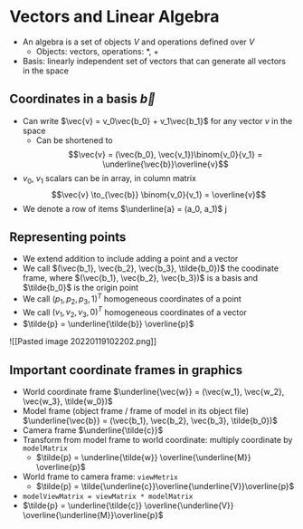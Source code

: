 # Vectors and Linear Algebra
- An algebra is a set of objects $V$ and operations defined over $V$
	- Objects: vectors, operations: \*, +
- Basis: linearly independent set of vectors that can generate all vectors in the space

## Coordinates in a basis $\vec{b}$
- Can write $\vec{v} = v_0\vec{b_0} + v_1\vec{b_1}$ for any vector $v$ in the space
	- Can be shortened to $$\vec{v} = (\vec{b_0}, \vec{v_1})\binom{v_0}{v_1} = \underline{\vec{b}}\overline{v}$$
- $v_0$, $v_1$ scalars can be in array, in column matrix $$\vec{v} \to_{\vec{b}} \binom{v_0}{v_1} = \overline{v}$$
- We denote a row of items $\underline{a} = (a_0, a_1)$
j
##  Representing points
- We extend addition to include adding a point and a vector
- We call $(\vec{b_1}, \vec{b_2}, \vec{b_3}, \tilde{b_0})$ the coodinate frame, where $(\vec{b_1}, \vec{b_2}, \vec{b_3})$ is a basis and $\tilde{b_0}$ is the origin point
- We call $(p_1, p_2, p_3, 1)^T$ homogeneous coordinates of a point
- We call $(v_1, v_2, v_3, 0)^T$ homogeneous coordinates of a vector
- $\tilde{p} = \underline{\tilde{b}} \overline{p}$

![[Pasted image 20220119102202.png]]

## Important coordinate frames in graphics
- World coordinate frame $\underline{\vec{w}} = (\vec{w_1}, \vec{w_2}, \vec{w_3}, \tilde{w_0})$
- Model frame (object frame / frame of  model in its object file) $\underline{\vec{b}} = (\vec{b_1}, \vec{b_2}, \vec{b_3}, \tilde{b_0})$
- Camera frame $\underline{\tilde{c}}$
- Transform from model frame to world coordinate: multiply coordinate by `modelMatrix`
	- $\tilde{p} = \underline{\tilde{w}} \overline{\underline{M}} \overline{p}$
- World frame to camera frame: `viewMetrix`
	- $\tilde{p} = \tilde{\underline{c}}\overline{\underline{V}}\overline{p}$
- `modelViewMatrix = viewMatrix * modelMatrix` 
- $\tilde{p} = \underline{\tilde{c}} \overline{\underline{V}} \overline{\underline{M}}\overline{p}$